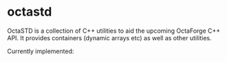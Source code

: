 # octastd

OctaSTD is a collection of C++ utilities to aid the upcoming OctaForge C++
API. It provides containers (dynamic arrays etc) as well as other utilities.

Currently implemented: